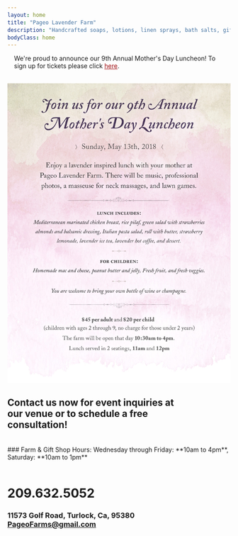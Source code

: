 ```yaml
---
layout: home
title: "Pageo Lavender Farm"
description: "Handcrafted soaps, lotions, linen sprays, bath salts, gift boxes, baskets and other unique items."
bodyClass: home
---
```

<div class="inner">
<p style="padding-left: 15px; padding-right: 15px;">
We're proud to announce our 9th Annual Mother's Day Luncheon! To sign up for tickets please click <a href="https://pageo.typeform.com/to/KLHNgK" style="color: #9e0b0f;" target="_blank">here</a>. 
</p>
<br>
<a href="https://pageo.typeform.com/to/KLHNgK" style="text-align: center;" target="_blank">
<img width="700" src="assets/img/mday_001.jpg">
  </a>
</div>
 
## Contact us now for event inquiries at<br>our venue or to schedule a free<br>consultation!

<br>
### Farm & Gift Shop Hours:
Wednesday through Friday: **10am to 4pm**, Saturday: **10am to 1pm**
<br><br>

# 209.632.5052
 
### 11573 Golf Road, Turlock, Ca, 95380<br>PageoFarms@gmail.com

## <br>
